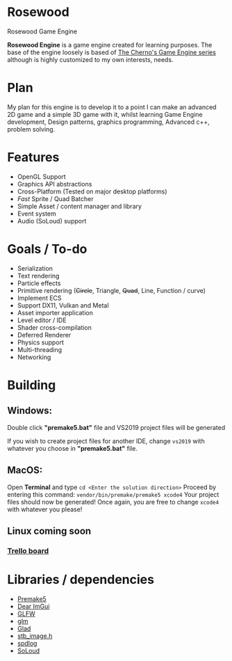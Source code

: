 # Rosewood
Rosewood Game Engine

**Rosewood Engine** is a game engine created for learning purposes. The base of the engine loosely is based of [The Cherno's Game Engine series](https://www.youtube.com/watch?v=JxIZbV_XjAs&list=PLlrATfBNZ98dC-V-N3m0Go4deliWHPFwT) although is highly customized to my own interests, needs.

# Plan
My plan for this engine is to develop it to a point I can make an advanced 2D game and a simple 3D game with it, whilst learning Game Engine development, Design patterns, graphics programming, Advanced c++, problem solving.

# Features
* OpenGL Support
* Graphics API abstractions
* Cross-Platform (Tested on major desktop platforms)
* *Fast* Sprite / Quad Batcher
* Simple Asset / content manager and library
* Event system
* Audio (SoLoud) support

# Goals / To-do
* Serialization
* Text rendering
* Particle effects
* Primitive rendering (~~Circle~~, Triangle, ~~Quad~~, Line, Function / curve)
* Implement ECS
* Support DX11, Vulkan and Metal
* Asset importer application
* Level editor / IDE
* Shader cross-compilation
* Deferred Renderer
* Physics support
* Multi-threading
* Networking

# Building
## Windows:

  Double click **"premake5.bat"** file and VS2019 project files will be generated
  
  If you wish to create project files for another IDE, change `vs2019` with whatever you choose in **"premake5.bat"** file.
  
## MacOS:

  Open **Terminal** and type `cd <Enter the solution direction>`
  Proceed by entering this command:
  `vendor/bin/premake/premake5 xcode4`
  Your project files should now be generated!
  Once again, you are free to change `xcode4` with whatever you please!

## Linux coming soon


### **[Trello board](https://trello.com/b/bTRVKkrL/rosewood-engine)**

# Libraries / dependencies
* [Premake5](https://github.com/premake/premake-core)
* [Dear ImGui](https://github.com/ocornut/imgui)
* [GLFW](https://github.com/glfw/glfw)
* [glm](https://github.com/g-truc/glm)
* [Glad](https://glad.dav1d.de/)
* [stb_image.h](https://github.com/nothings/stb/blob/master/stb_image.h)
* [spdlog](https://github.com/gabime/spdlog)
* [SoLoud](https://github.com/jarikomppa/soloud)
